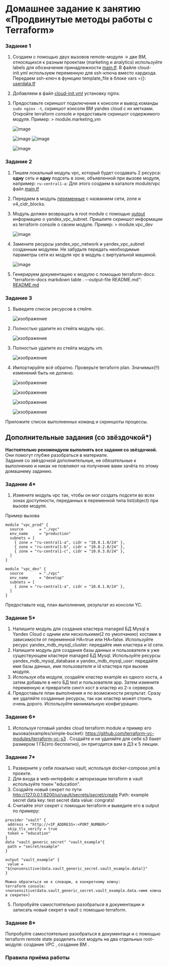 # Домашнее задание к занятию «Продвинутые методы работы с Terraform»

### Задание 1

1. Создаем с помощью двух вызовов remote-модуля -> две ВМ, относящихся к разным проектам (marketing и analytics) используйте labels для обозначения принадлежности [main.tf](main.tf).  В файле cloud-init.yml используем переменную для ssh-ключа вместо хардкода. Передаем ssh-ключ в функцию template_file в блоке vars ={}: [userdata.tf](userdata.tf)


2. Добавляем в файл [cloud-init.yml](cloud-init.yml) установку nginx.
3. Предоставьте скриншот подключения к консоли и вывод команды ```sudo nginx -t```, скриншот консоли ВМ yandex cloud с их метками. Откройте terraform console и предоставьте скриншот содержимого модуля. Пример: > module.marketing_vm

   ![image](https://github.com/user-attachments/assets/16a089b2-bae3-4d7a-b417-be5df2a6fefd)

   ![image](https://github.com/user-attachments/assets/e37ecb09-9890-4bd6-b2ad-29f59b7840e8)      ![image](https://github.com/user-attachments/assets/63bc87f0-da8a-4ea8-af4a-ec1ecb98c263)

   ![image](https://github.com/user-attachments/assets/5cf4170a-fddc-43f4-b4a1-30f1566cf954)


### Задание 2

1. Пишем локальный модуль vpc, который будет создавать 2 ресурса: **одну** сеть и **одну** подсеть в зоне, объявленной при вызове модуля, например: ```ru-central1-a```:
         Для этого создаем в каталоге module/vpc файл [main.tf](vpc/main.tf)

2. Передаем в модуль [переменные](vpc/variables.tf) с названием сети, zone и v4_cidr_blocks.
3. Модуль должен возвращать в root module с помощью [output](vpc/output.tf) информацию о yandex_vpc_subnet. Пришлите скриншот информации из terraform console о своем модуле. Пример: > module.vpc_dev  

      ![image](https://github.com/user-attachments/assets/294a9b3b-5d8e-4c0b-9fd1-6b447cfe2dc0)

4. Замените ресурсы yandex_vpc_network и yandex_vpc_subnet созданным модулем. Не забудьте передать необходимые параметры сети из модуля vpc в модуль с виртуальной машиной.

      ![image](https://github.com/user-attachments/assets/707ac88e-7593-4985-8d8e-6f267adc5eae)

5. Генерируем документацию к модулю с помощью terraform-docs: "terraform-docs markdown table . --output-file README.md": [README.md](vpc/README.md)

### Задание 3
1. Выведите список ресурсов в стейте.

      ![изображение](https://github.com/user-attachments/assets/677f70cb-05bb-4b83-9b38-99a6018cf490)

2. Полностью удалите из стейта модуль vpc.

      ![изображение](https://github.com/user-attachments/assets/8a0b5cc6-ceb3-4fe4-a23a-36a635e3b437)
      
3. Полностью удалите из стейта модуль vm.

      ![изображение](https://github.com/user-attachments/assets/fc2b1f32-5071-492c-ab06-d3b39954fd7f)

4. Импортируйте всё обратно. Проверьте terraform plan. Значимых(!!) изменений быть не должно.

      ![изображение](https://github.com/user-attachments/assets/55af0ea2-3445-4547-8f5c-43a434fd7fe4)

      ![изображение](https://github.com/user-attachments/assets/71fde58e-d794-460d-a385-afcd0000f0fe)

      ![изображение](https://github.com/user-attachments/assets/7213cee4-c4b1-4a81-a9d7-b58b364c292e)

      ![изображение](https://github.com/user-attachments/assets/5f688648-8da4-49ec-8db3-f0ced98fb7bc)

Приложите список выполненных команд и скриншоты процессы.

## Дополнительные задания (со звёздочкой*)

**Настоятельно рекомендуем выполнять все задания со звёздочкой.**   Они помогут глубже разобраться в материале.   
Задания со звёздочкой дополнительные, не обязательные к выполнению и никак не повлияют на получение вами зачёта по этому домашнему заданию. 


### Задание 4*

1. Измените модуль vpc так, чтобы он мог создать подсети во всех зонах доступности, переданных в переменной типа list(object) при вызове модуля.  
  
Пример вызова
```
module "vpc_prod" {
  source       = "./vpc"
  env_name     = "production"
  subnets = [
    { zone = "ru-central1-a", cidr = "10.0.1.0/24" },
    { zone = "ru-central1-b", cidr = "10.0.2.0/24" },
    { zone = "ru-central1-c", cidr = "10.0.3.0/24" },
  ]
}

module "vpc_dev" {
  source       = "./vpc"
  env_name     = "develop"
  subnets = [
    { zone = "ru-central1-a", cidr = "10.0.1.0/24" },
  ]
}
```

Предоставьте код, план выполнения, результат из консоли YC.

### Задание 5*

1. Напишите модуль для создания кластера managed БД Mysql в Yandex Cloud с одним или несколькими(2 по умолчанию) хостами в зависимости от переменной HA=true или HA=false. Используйте ресурс yandex_mdb_mysql_cluster: передайте имя кластера и id сети.
2. Напишите модуль для создания базы данных и пользователя в уже существующем кластере managed БД Mysql. Используйте ресурсы yandex_mdb_mysql_database и yandex_mdb_mysql_user: передайте имя базы данных, имя пользователя и id кластера при вызове модуля.
3. Используя оба модуля, создайте кластер example из одного хоста, а затем добавьте в него БД test и пользователя app. Затем измените переменную и превратите сингл хост в кластер из 2-х серверов.
4. Предоставьте план выполнения и по возможности результат. Сразу же удаляйте созданные ресурсы, так как кластер может стоить очень дорого. Используйте минимальную конфигурацию.

### Задание 6*
1. Используя готовый yandex cloud terraform module и пример его вызова(examples/simple-bucket): https://github.com/terraform-yc-modules/terraform-yc-s3 .
Создайте и не удаляйте для себя s3 бакет размером 1 ГБ(это бесплатно), он пригодится вам в ДЗ к 5 лекции.

### Задание 7*

1. Разверните у себя локально vault, используя docker-compose.yml в проекте.
2. Для входа в web-интерфейс и авторизации terraform в vault используйте токен "education".
3. Создайте новый секрет по пути http://127.0.0.1:8200/ui/vault/secrets/secret/create
Path: example  
secret data key: test 
secret data value: congrats!  
4. Считайте этот секрет с помощью terraform и выведите его в output по примеру:
```
provider "vault" {
 address = "http://<IP_ADDRESS>:<PORT_NUMBER>"
 skip_tls_verify = true
 token = "education"
}
data "vault_generic_secret" "vault_example"{
 path = "secret/example"
}

output "vault_example" {
 value = "${nonsensitive(data.vault_generic_secret.vault_example.data)}"
} 

Можно обратиться не к словарю, а конкретному ключу:
terraform console: >nonsensitive(data.vault_generic_secret.vault_example.data.<имя ключа в секрете>)
```
5. Попробуйте самостоятельно разобраться в документации и записать новый секрет в vault с помощью terraform. 

### Задание 8*
Попробуйте самостоятельно разобраться в документаци и с помощью terraform remote state разделить root модуль на два отдельных root-модуля: создание VPC , создание ВМ . 

### Правила приёма работы
